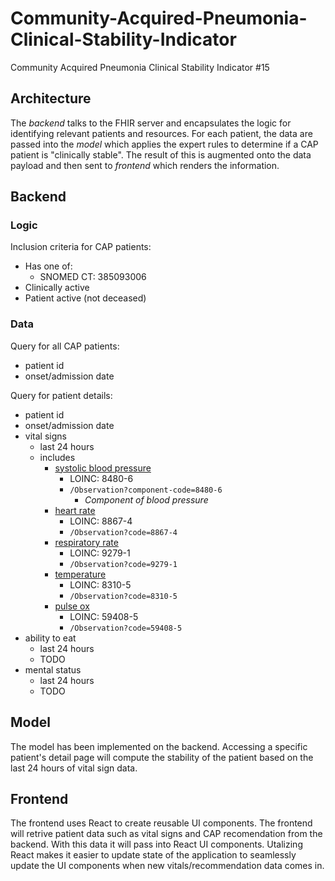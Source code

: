# Community-Acquired-Pneumonia-Clinical-Stability-Indicator

Community Acquired Pneumonia Clinical Stability Indicator #15

## Architecture

The *backend* talks to the FHIR server and encapsulates the logic for identifying relevant patients and resources. For each patient, the data are passed into the *model* which applies the expert rules to determine if a CAP patient is "clinically stable". The result of this is augmented onto the data payload and then sent to *frontend* which renders the information.

## Backend

### Logic

Inclusion criteria for CAP patients:

- Has one of:
  - SNOMED CT: 385093006
- Clinically active
- Patient active (not deceased)

### Data

Query for all CAP patients:

- patient id
- onset/admission date

Query for patient details:

- patient id
- onset/admission date
- vital signs
  - last 24 hours
  - includes
    - [systolic blood pressure](https://www.hl7.org/fhir/observation-example-bloodpressure.html)
        - LOINC: 8480-6
        - `/Observation?component-code=8480-6`
          - *Component of blood pressure*
    - [heart rate](https://www.hl7.org/fhir/observation-example-heart-rate.html)
        - LOINC: 8867-4
        - `/Observation?code=8867-4`
    - [respiratory rate](https://www.hl7.org/fhir/observation-example-respiratory-rate.html)
        - LOINC: 9279-1
        - `/Observation?code=9279-1`
    - [temperature](https://www.hl7.org/fhir/observation-example-body-temperature.html)
        - LOINC: 8310-5
        - `/Observation?code=8310-5`
    - [pulse ox](https://www.hl7.org/fhir/observation-example-satO2.html)
        - LOINC: 59408-5
        - `/Observation?code=59408-5`
- ability to eat
  - last 24 hours
  - TODO
- mental status
  - last 24 hours
  - TODO

## Model

The model has been implemented on the backend. Accessing a specific patient's detail page will compute the stability of the patient based on the last 24 hours of vital sign data.

## Frontend

The frontend uses React to create reusable UI components. The frontend will retrive patient data such as vital signs and CAP recomendation from the backend. With this data it will pass into React UI components.  Utalizing React makes it easier to update state of the application to seamlessly update the UI components when new vitals/recommendation data comes in.
